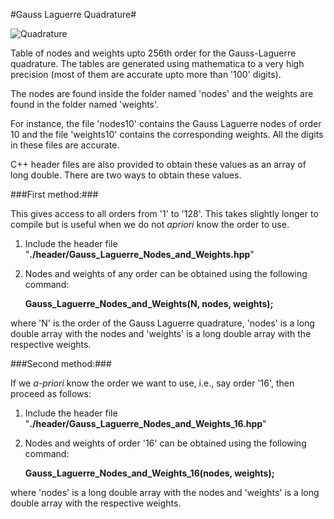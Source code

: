 #Gauss Laguerre Quadrature#

![Quadrature](https://raw2.github.com/sivaramambikasaran/Quadrature/master/images/Gauss_Laguerre.png)

Table of nodes and weights upto 256th order for the Gauss-Laguerre quadrature. The tables are generated using mathematica to a very high precision (most of them are accurate upto more than '100' digits).

The nodes are found inside the folder named 'nodes' and the weights are found in the folder named 'weights'.

For instance, the file 'nodes10' contains the Gauss Laguerre nodes of order 10 and the file 'weights10' contains the corresponding weights. All the digits in these files are accurate.

C++ header files are also provided to obtain these values as an array of long double. There are two ways to obtain these values.

###First method:###

This gives access to all orders from '1' to '128'. This takes slightly longer to compile but is useful when we do not *apriori* know the order to use.

1. Include the header file "**./header/Gauss\_Laguerre\_Nodes\_and\_Weights.hpp**"
    
2. Nodes and weights of any order can be obtained using the following command:
    
    **Gauss_Laguerre_Nodes_and_Weights(N, nodes, weights);**

where 'N' is the order of the Gauss Laguerre quadrature, 'nodes' is a long double array with the nodes and 'weights' is a long double array with the respective weights.


###Second method:###

If we *a-priori* know the order we want to use, i.e., say order '16', then proceed as follows:

1. Include the header file "**./header/Gauss\_Laguerre\_Nodes\_and\_Weights_16.hpp**"
    
2. Nodes and weights of order '16' can be obtained using the following command:
    
    **Gauss_Laguerre_Nodes_and_Weights_16(nodes, weights);**

where 'nodes' is a long double array with the nodes and 'weights' is a long double array with the respective weights.
